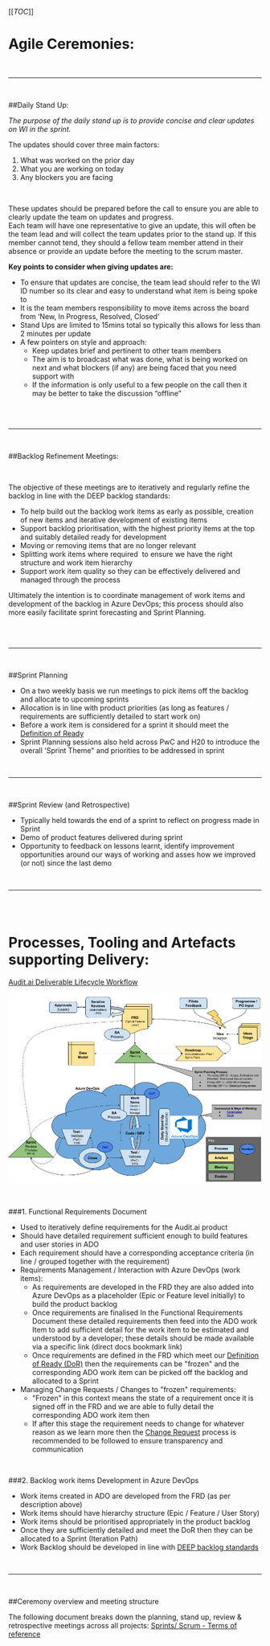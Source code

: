 [[_TOC_]]

# Agile Ceremonies:
<br>

-------------

<br>

##Daily  Stand Up: 

*The purpose of the daily stand up is to provide concise and clear updates on WI in the sprint.*

The updates should cover three main factors:

1.	What was worked on the prior day<br/>
2.	What you are working on today<br/>
3.	Any blockers you are facing <br/>

<br/>

These updates should be prepared before the call to ensure you are able to clearly update the team on updates and progress.
<br/>
Each team will have one representative to give an update, this will often be the team lead and will collect the team updates prior to the stand up. If this member cannot tend, they should a fellow team member attend in their absence or provide an update before the meeting to the scrum master.
<br/>

**Key points to consider when giving updates are:**
- To ensure that updates are concise, the team lead should refer to the WI ID number so its clear and easy to understand what item is being spoke to
- It is the team members responsibility to move items across the board from ‘New, In Progress, Resolved, Closed’
- Stand Ups are limited to 15mins total so typically this allows for less than 2 minutes per update
- A few pointers on style and approach: 
    - Keep updates brief and pertinent to other team members
    - The aim is to broadcast what was done, what is being worked on next and what blockers (if any) are being faced that you need support with
    - If the information is only useful to a few people on the call then it may be better to take the discussion “offline”


<br>
<br>

-------------

<br>

##Backlog Refinement Meetings:

<br>

The objective of these meetings are to iteratively and regularly refine the backlog in line with the DEEP backlog standards:

- To help build out the backlog work items as early as possible, creation of new items and iterative development of existing items
- Support backlog prioritisation, with the highest priority items at the top and suitably detailed ready for development
- Moving or removing items that are no longer relevant
- Splitting work items where required  to ensure we have the right structure and work item hierarchy
- Support work item quality so they can be effectively delivered and managed through the process

Ultimately the intention is to coordinate management of work items and development of the backlog in Azure DevOps; this process should also more easily facilitate sprint forecasting and Sprint Planning.

<br>
<br>


-------------

<br>

##Sprint Planning
- On a two weekly basis we run meetings to pick items off the backlog and allocate to upcoming sprints
- Allocation is in line with product priorities (as long as features / requirements are sufficiently detailed to start work on)
- Before a work item is considered for a sprint it should meet the [Definition of Ready](https://dev.azure.com/pwc-gx-asr-innovation/Hal/_wiki/wikis/Hal.wiki/31/Ways-of-Working-(WoW)?anchor=1.-definition-of-ready-(dor)) 
- Sprint Planning sessions also held across PwC and H20 to introduce the overall 'Sprint Theme" and priorities to be addressed in sprint

<br>

-------------

<br>

##Sprint Review (and Retrospective)
- Typically held towards the end of a sprint to reflect on progress made in Sprint
- Demo of product features delivered during sprint
- Opportunity to feedback on lessons learnt, identify improvement opportunities around our ways of working and asses how we improved (or not) since the last demo

<br>

-------------

<br>

<br>


# Processes, Tooling and Artefacts supporting Delivery:

[Audit.ai Deliverable Lifecycle Workflow](https://docs.google.com/drawings/d/1x0Gi8T321o-f0kYKHQqaxH68p9CvNE4rtSJr0YXcb_M/edit?usp=sharing)


 ![image.png](.attachments/image-delieverables-lifecycle.png)


<br>

###1. Functional Requirements Document
- Used to iteratively define requirements for the Audit.ai product
- Should have detailed requirement sufficient enough to build features and user stories in ADO
- Each requirement should have a corresponding acceptance criteria (in line / grouped together with the requirement)
- Requirements Management / Interaction with Azure DevOps (work items): 
  - As requirements are developed in the FRD they are also added into Azure DevOps as a placeholder (Epic or Feature level initially) to build the product backlog
  - Once requirements are finalised In the Functional Requirements Document these detailed requirements then feed into the ADO work Item to add sufficient detail for the work item to be estimated and understood by a developer; these details should be made available via a specific link (direct docs bookmark link)
  - Once requirements are defined in the FRD which meet our [Definition of Ready (DoR)](https://dev.azure.com/pwc-gx-asr-innovation/Hal/_wiki/wikis/Hal.wiki/31/Ways-of-Working-(WoW)?anchor=1.-definition-of-ready-(dor)) then the requirements can be "frozen" and the corresponding ADO work item can be picked off the backlog and allocated to a Sprint
- Managing Change Requests / Changes to "frozen" requirements: 
  - "Frozen" in this context means the state of a requirement once it is signed off in the FRD and we are able to fully detail the corresponding ADO work item then
  - If after this stage the requirement needs to change for whatever reason as we learn more then the [Change Request](https://dev.azure.com/pwc-gx-asr-innovation/Hal/_wiki/wikis/Hal.wiki/35/Managing-Bugs-Defects-and-Change-Requests) process is recommended to be followed to ensure transparency and communication


<br>

###2. Backlog work items Development in Azure DevOps
- Work items created in ADO are developed from the FRD (as per description above)
- Work items should have hierarchy structure (Epic / Feature / User Story)
- Work items should be prioritised appropriately in the product backlog
- Once they are sufficiently detailed and meet the DoR then they can be allocated to a Sprint (Iteration Path)
- Work Backlog should be developed in line with [DEEP backlog standards](https://dev.azure.com/pwc-gx-asr-innovation/Hal/_wiki/wikis/Hal.wiki/24/Backlog-Management-within-Azure-DevOps?anchor=developing-a-deep-backlog)

<br>


-------------

<br>


##Ceremony overview and meeting structure

The following document breaks down the planning, stand up, review & retrospective meetings across all projects:  [Sprints/ Scrum - Terms of reference](https://docs.google.com/spreadsheets/d/1SaEvFVEJD2xGRav6naKOOgi0JBdRp1Fh2eLvdVtQB6A/edit#gid=0)

<br/>
